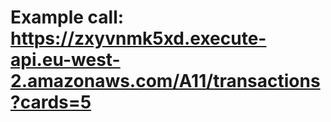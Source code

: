 # **Example call:**  https://zxyvnmk5xd.execute-api.eu-west-2.amazonaws.com/A11/transactions?cards=5

